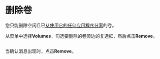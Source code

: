 # 删除卷

您只能删除空闲且已[从使用它的任何应用程序分离](../applications/detach-volume.md)的卷。

从菜单中选择**Volumes**，勾选要删除的卷旁边的复选框，然后点击**Remove**。

<figure><img src="../..//assets/2.15-k8s-volumes-remove.gif" alt=""><figcaption></figcaption></figure>

当确认消息出现时，点击**Remove**。

<figure><img src="../..//assets/2.15-k8s-volumes-remove-confirm.png" alt=""><figcaption></figcaption></figure>
